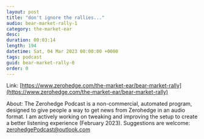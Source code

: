 ```yaml
---
layout: post
title: "don't ignore the rallies..."
audio: bear-market-rally-1
category: the-market-ear
desc: 
duration: 00:03:14
length: 194
datetime: Sat, 04 Mar 2023 00:00:00 +0000
tags: podcast
guid: bear-market-rally-0
order: 0
---
```



Link: [https://www.zerohedge.com/the-market-ear/bear-market-rally](https://www.zerohedge.com/the-market-ear/bear-market-rally)

About: The Zerohedge Podcast is a non-commercial, automated program, designed to give people a way to get news from Zerohedge in an audio format.  I am actively working on tweaking and improving the setup to create a better listening experience (February 2023).  Suggestions are welcome: [zerohedgePodcast@outlook.com](mailto:zerohedgePodcast@outlook.com)